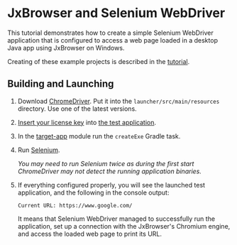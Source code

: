 # JxBrowser and Selenium WebDriver

This tutorial demonstrates how to create a simple Selenium WebDriver application that is configured to access a web page loaded in a desktop Java app using JxBrowser on Windows.

Creating of these example projects is described in the [tutorial](https://jxbrowser-support.teamdev.com/docs/tutorials/integration/selenium.html). 

## Building and Launching

1. Download [ChromeDriver](https://sites.google.com/a/chromium.org/chromedriver/downloads). Put it into the `launcher/src/main/resources` directory. Use one of the latest versions.
2. [Insert your license key](https://jxbrowser-support.teamdev.com/docs/guides/licensing.html#adding-the-license-to-a-project) into [the test application](https://github.com/TeamDev-IP/JxBrowser-Examples/blob/90fdd92f7c4c8737929f57e0383aad39d4be2aee/tutorials/selenium/target-app/src/main/java/TargetApp.java#L45).
3. In the [target-app](target-app) module run the `createExe` Gradle task.
4. Run [Selenium](launcher/src/main/java/SeleniumLauncher.java).

   _You may need to run Selenium twice as during the first start ChromeDriver may not detect the running application binaries._
   
5. If everything configured properly, you will see the launched test application, and the following in the console output: 
   ```
   Current URL: https://www.google.com/
   ```
   It means that Selenium WebDriver managed to successfully run the application, set up a connection with the JxBrowser's Chromium engine, and access the loaded web page to print its URL.
   